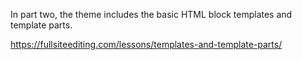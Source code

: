In part two, the theme includes the basic HTML block templates and template parts.

https://fullsiteediting.com/lessons/templates-and-template-parts/
